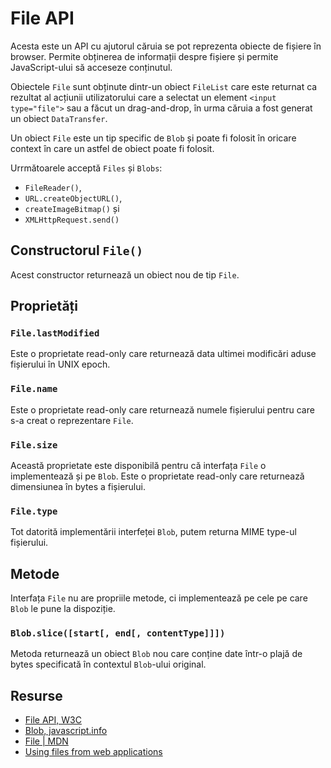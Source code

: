 # File API

Acesta este un API cu ajutorul căruia se pot reprezenta obiecte de fișiere în browser. Permite obținerea de informații despre fișiere și permite JavaScript-ului să acceseze conținutul.

Obiectele `File` sunt obținute dintr-un obiect `FileList` care este returnat ca rezultat al acțiunii utilizatorului care a selectat un element `<input type="file">` sau a făcut un drag-and-drop, în urma căruia a fost generat un obiect `DataTransfer`.

Un obiect `File` este un tip specific de `Blob` și poate fi folosit în oricare context în care un astfel de obiect poate fi folosit.

Urrmătoarele acceptă `Files` și `Blobs`:

- `FileReader()`,
- `URL.createObjectURL()`,
- `createImageBitmap()` și
- `XMLHttpRequest.send()`

## Constructorul `File()`

Acest constructor returnează un obiect nou de tip `File`.

## Proprietăți

### `File.lastModified`

Este o proprietate read-only care returnează data ultimei modificări aduse fișierului în UNIX epoch.

### `File.name`

Este o proprietate read-only care returnează numele fișierului pentru care s-a creat o reprezentare `File`.

### `File.size`

Această proprietate este disponibilă pentru că interfața `File` o implementează și pe `Blob`. Este o proprietate read-only care returnează dimensiunea în bytes a fișierului.

### `File.type`

Tot datorită implementării interfeței `Blob`, putem returna MIME type-ul fișierului.

## Metode

Interfața `File` nu are propriile metode, ci implementează pe cele pe care `Blob` le pune la dispoziție.

### `Blob.slice([start[, end[, contentType]]])`

Metoda returnează un obiect `Blob` nou care conține date într-o plajă de bytes specificată în contextul `Blob`-ului original.

## Resurse

- [File API, W3C](https://www.w3.org/TR/FileAPI/)
- [Blob, javascript.info](https://javascript.info/blob)
- [File | MDN](https://developer.mozilla.org/en-US/docs/Web/API/File)
- [Using files from web applications](https://developer.mozilla.org/en-US/docs/Web/API/File/Using_files_from_web_applications)
